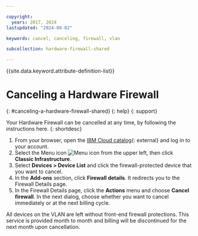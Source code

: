 ```yaml
---

copyright:
  years: 2017, 2024
lastupdated: "2024-08-02"

keywords: cancel, canceling, firewall, vlan

subcollection: hardware-firewall-shared

---
```


{{site.data.keyword.attribute-definition-list}}

# Canceling a Hardware Firewall
{: #canceling-a-hardware-firewall-shared}
{: help}
{: support}

Your Hardware Firewall can be cancelled at any time, by following the instructions here.
{: shortdesc}

1. From your browser, open the [IBM Cloud catalog](/catalog){: external} and log in to your account.
1. Select the Menu icon ![Menu icon](../../icons/icon_hamburger.svg) from the upper left, then click **Classic Infrastructure**.
1. Select **Devices > Device List** and click the firewall-protected device that you want to cancel.
1. In the **Add-ons** section, click **Firewall details**. It redirects you to the Firewall Details page.
1. In the Firewall Details page, click the **Actions** menu and choose **Cancel firewall**. In the next dialog, choose whether you want to cancel immediately or at the next billing cycle.

All devices on the VLAN are left without front-end firewall protections. This service is provided month to month and billing will be discontinued for the next month upon cancellation.
